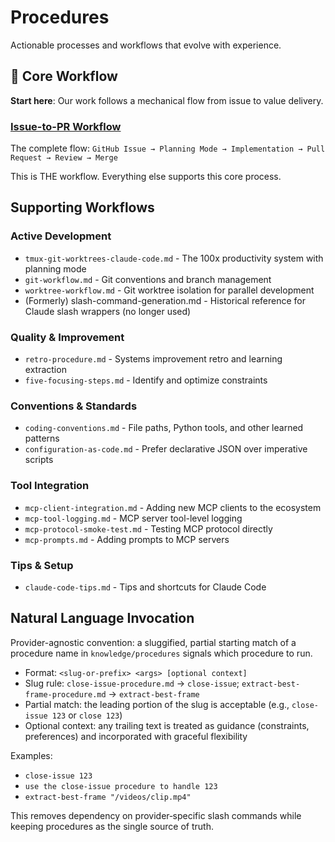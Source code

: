 # Procedures

Actionable processes and workflows that evolve with experience.

## 🎯 Core Workflow

**Start here**: Our work follows a mechanical flow from issue to value delivery.

### [Issue-to-PR Workflow](issue-to-pr-workflow.md)
The complete flow: `GitHub Issue → Planning Mode → Implementation → Pull Request → Review → Merge`

This is THE workflow. Everything else supports this core process.

## Supporting Workflows

### Active Development
- `tmux-git-worktrees-claude-code.md` - The 100x productivity system with planning mode
- `git-workflow.md` - Git conventions and branch management  
- `worktree-workflow.md` - Git worktree isolation for parallel development
- (Formerly) slash-command-generation.md - Historical reference for Claude slash wrappers (no longer used)

### Quality & Improvement
- `retro-procedure.md` - Systems improvement retro and learning extraction
- `five-focusing-steps.md` - Identify and optimize constraints

### Conventions & Standards
- `coding-conventions.md` - File paths, Python tools, and other learned patterns
- `configuration-as-code.md` - Prefer declarative JSON over imperative scripts

### Tool Integration
- `mcp-client-integration.md` - Adding new MCP clients to the ecosystem
- `mcp-tool-logging.md` - MCP server tool-level logging
- `mcp-protocol-smoke-test.md` - Testing MCP protocol directly
- `mcp-prompts.md` - Adding prompts to MCP servers

### Tips & Setup
- `claude-code-tips.md` - Tips and shortcuts for Claude Code

## Natural Language Invocation

Provider-agnostic convention: a sluggified, partial starting match of a procedure name in `knowledge/procedures` signals which procedure to run.

- Format: `<slug-or-prefix> <args> [optional context]`
- Slug rule: `close-issue-procedure.md` → `close-issue`; `extract-best-frame-procedure.md` → `extract-best-frame`
- Partial match: the leading portion of the slug is acceptable (e.g., `close-issue 123` or `close 123`)
- Optional context: any trailing text is treated as guidance (constraints, preferences) and incorporated with graceful flexibility

Examples:
- `close-issue 123`
- `use the close-issue procedure to handle 123`
- `extract-best-frame "/videos/clip.mp4"`

This removes dependency on provider‑specific slash commands while keeping procedures as the single source of truth.
